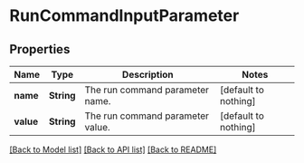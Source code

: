 # RunCommandInputParameter


## Properties
Name | Type | Description | Notes
------------ | ------------- | ------------- | -------------
**name** | **String** | The run command parameter name. | [default to nothing]
**value** | **String** | The run command parameter value. | [default to nothing]


[[Back to Model list]](../README.md#models) [[Back to API list]](../README.md#api-endpoints) [[Back to README]](../README.md)


